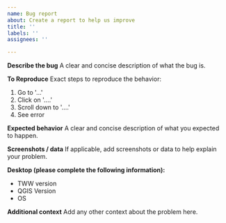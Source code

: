 ```yaml
---
name: Bug report
about: Create a report to help us improve
title: ''
labels: ''
assignees: ''

---
```


**Describe the bug**
A clear and concise description of what the bug is.

**To Reproduce**
Exact steps to reproduce the behavior:
1. Go to '...'
2. Click on '....'
3. Scroll down to '....'
4. See error

**Expected behavior**
A clear and concise description of what you expected to happen.

**Screenshots / data**
If applicable, add screenshots or data to help explain your problem.

**Desktop (please complete the following information):**
 - TWW version
 - QGIS Version
 - OS

**Additional context**
Add any other context about the problem here.